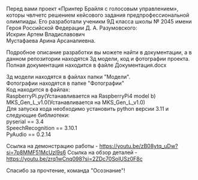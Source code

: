 Перед вами проект «Принтер Брайля с голосовым управлением», которы чвлчетс решением кейсового задания предпрофессиональной олимпиады.
Его разработали ученикм 9Д класса школы № 2045 имени Героя Российской Федерации Д. А. Разумовского:                            
Искрин Артем Владиславович                                                                      
Мустафаева Арина Арсаналиевна.                                                                           

Подробное описание разработки вы можете найти в документации, а в данном репозитории находятся 3д модели, код и фотографии проекта.                                                                                                                           
Полная документация находится в файле Документация.docx                                                                          

Зд модели находятся в файлах папки "Модели".                                                                                         
Фотографии находятся в папке "Фотографии"                                                                                           
Код находится в файлах:                                    
RaspberryPi.py(Устанавливается на RaspberryPi4 model b)                                  
MKS_Gen_L_v1.0(Устанавливается на MKS_Gen_L_v1.0)                                                 
Для запуска кода необходимо установить python версии  3.11 и следующие библиотеки:                                                   
pyserial == 3.4                                                                                                    
SpeechRecognition == 3.10.1                                                  
PyAudio ==  0.2.14                                                                                                            

Ссылка на демонстрацию работы - https://youtu.be/zB08ytq_uDw?si=7p8MMF51McUzl9s6
Ссылка на обзор деталей - https://youtu.be/zrq1wCnq098?si=2ZDc70SoIUSz0F8c                                                       

Спасибо за прочтение, команда "Осознание"!                                                  
 
